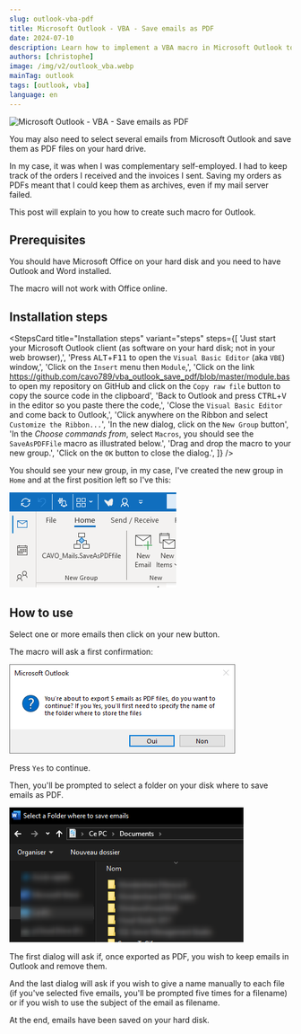```yaml
---
slug: outlook-vba-pdf
title: Microsoft Outlook - VBA - Save emails as PDF
date: 2024-07-10
description: Learn how to implement a VBA macro in Microsoft Outlook to easily save selected emails as PDF files to your hard drive, complete with step-by-step installation and usage instructions.
authors: [christophe]
image: /img/v2/outlook_vba.webp
mainTag: outlook
tags: [outlook, vba]
language: en
---
```

![Microsoft Outlook - VBA - Save emails as PDF](/img/v2/outlook_vba.webp)

You may also need to select several emails from Microsoft Outlook and save them as PDF files on your hard drive.

In my case, it was when I was complementary self-employed. I had to keep track of the orders I received and the invoices I sent. Saving my orders as PDFs meant that I could keep them as archives, even if my mail server failed.

This post will explain to you how to create such macro for Outlook.

<!-- truncate -->

## Prerequisites

You should have Microsoft Office on your hard disk and you need to have Outlook and Word installed.

The macro will not work with Office online.

## Installation steps

<StepsCard
  title="Installation steps"
  variant="steps"
  steps={[
    'Just start your Microsoft Outlook client (as software on your hard disk; not in your web browser),',
    'Press <kbd>ALT</kbd>+<kbd>F11</kbd> to open the `Visual Basic Editor` (aka `VBE`) window,',
    'Click on the `Insert` menu then `Module`,',
    'Click on the link <a href="https://github.com/cavo789/vba_outlook_save_pdf/blob/master/module.bas">https://github.com/cavo789/vba_outlook_save_pdf/blob/master/module.bas</a> to open my repository on GitHub and click on the `Copy raw file` button to copy the source code in the clipboard',
    'Back to Outlook and press <kbd>CTRL</kbd>+<kbd>V</kbd> in the editor so you paste there the code,',
    'Close the `Visual Basic Editor` and come back to Outlook,',
    'Click anywhere on the Ribbon and select `Customize the Ribbon...`',
    'In the new dialog, click on the `New Group` button',
    'In the *Choose commands from*, select `Macros`, you should see the `SaveAsPDFFile` macro as illustrated below.',
    'Drag and drop the macro to your new group.',
    'Click on the `OK` button to close the dialog.',
  ]}
/>

You should see your new group, in my case, I've created the new group in `Home` and at the first position left so I've this:

![The new group](./images/ribbon_macro.png)

## How to use

Select one or more emails then click on your new button.

The macro will ask a first confirmation:

![Five emails selected](./images/five_emails_selected.png)

Press `Yes` to continue.

Then, you'll be prompted to select a folder on your disk where to save emails as PDF.

![Where emails should be saved?](./images/where_to_save.png)

The first dialog will ask if, once exported as PDF, you wish to keep emails in Outlook and remove them.

And the last dialog will ask if you wish to give a name manually to each file (if you've selected five emails, you'll be prompted five times for a filename) or if you wish to use the subject of the email as filename.

At the end, emails have been saved on your hard disk.